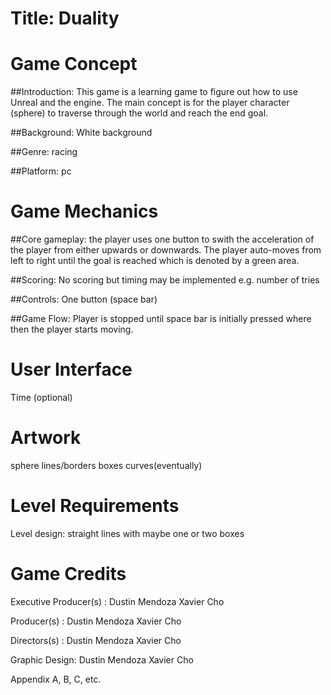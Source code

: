 Title: Duality
==============

Game Concept
===========

##Introduction: 
This game is a learning game to figure out how to use Unreal and the engine. The main concept is for the player character (sphere) to traverse through the world and reach the end goal.

##Background: 
White background

##Genre: 
racing 

##Platform: 
pc


Game Mechanics
==============

##Core gameplay:
the player uses one button to swith the acceleration of the player from either upwards or downwards. The player auto-moves from left to right until the goal is reached which is denoted by a green area.

##Scoring:
No scoring but timing may be implemented e.g. number of tries

##Controls:
One button (space bar)

##Game Flow:
Player is stopped until space bar is initially pressed where then the player starts moving.


User Interface
==============
Time (optional)


Artwork
=======
sphere
lines/borders
boxes
curves(eventually)


Level Requirements
==================

Level design:
straight lines with maybe one or two boxes


Game Credits
============
Executive Producer(s) : Dustin Mendoza
						Xavier Cho

Producer(s) : 	Dustin Mendoza
				Xavier Cho

Directors(s) : 	Dustin Mendoza
				Xavier Cho

Graphic Design: Dustin Mendoza
				Xavier Cho

Appendix A, B, C, etc.


